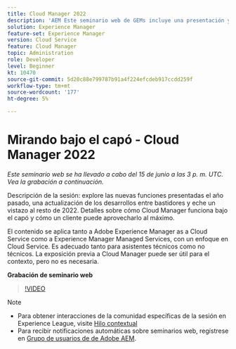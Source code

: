 ```yaml
---
title: Cloud Manager 2022
description: 'AEM Este seminario web de GEMs incluye una presentación y una demostración sobre lo siguiente: Explore las nuevas funciones lanzadas el año pasado, una actualización de las ... (las descripciones deben tener entre 60 y 160 caracteres).'
solution: Experience Manager
feature-set: Experience Manager
version: Cloud Service
feature: Cloud Manager
topic: Administration
role: Developer
level: Beginner
kt: 10470
source-git-commit: 5d20c88e799787b91a4f224efcdeb917ccdd259f
workflow-type: tm+mt
source-wordcount: '177'
ht-degree: 5%

---
```


# Mirando bajo el capó - Cloud Manager 2022

*Este seminario web se ha llevado a cabo del 15 de junio a las 3 p. m. UTC. Vea la grabación a continuación.*

Descripción de la sesión: explore las nuevas funciones presentadas el año pasado, una actualización de los desarrollos entre bastidores y eche un vistazo al resto de 2022. Detalles sobre cómo Cloud Manager funciona bajo el capó y cómo un cliente puede aprovecharlo al máximo.

El contenido se aplica tanto a Adobe Experience Manager as a Cloud Service como a Experience Manager Managed Services, con un enfoque en Cloud Service. Es adecuado tanto para asistentes técnicos como no técnicos. La exposición previa a Cloud Manager puede ser útil para el contexto, pero no es necesaria.

**Grabación de seminario web**

>[!VIDEO](https://video.tv.adobe.com/v/343876)

>[!NOTE]
>
>* Para obtener interacciones de la comunidad específicas de la sesión en Experience League, visite [Hilo contextual](https://adobe.ly/3O0rdzd)
>* Para recibir notificaciones automáticas sobre seminarios web, regístrese en [Grupo de usuarios de de Adobe AEM](https://aem-augs.adobe.com/).


